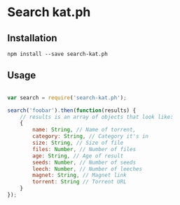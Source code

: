 # Search kat.ph

## Installation

`npm install --save search-kat.ph`

## Usage

```js

var search = require('search-kat.ph');

search('foobar').then(function(results) {
	// results is an array of objects that look like:
	{
		name: String, // Name of torrent,
		category: String, // Category it's in
		size: String, // Size of file
		files: Number, // Number of files
		age: String, // Age of result
		seeds: Number, // Number of seeds
		leech: Number, // Number of leeches
		magnet: String, // Magnet link
		torrent: String // Torrent URL
	}
});
```